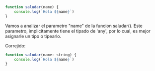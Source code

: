 ``` javascript
function saludar(name) {
    console.log(`Hola ${name}`)
}
```

Vamos a analizar el parametro "name" de la funcion saludar().
Este parametro, implicitamente tiene el tipado de 'any', por lo cual, es mejor asignarle un tipo o tipearlo.

Correjido:
``` javascript
function saludar(name: string) {
    console.log(`Hola ${name}`)
}

```